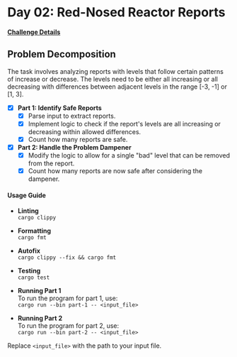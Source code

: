 # Day 02: Red-Nosed Reactor Reports

[**Challenge Details**](docs/challenge.md)

## Problem Decomposition

The task involves analyzing reports with levels that follow certain patterns of increase or decrease. The levels need to be either all increasing or all decreasing with differences between adjacent levels in the range [-3, -1] or [1, 3].

- [x] **Part 1: Identify Safe Reports**
  - [x] Parse input to extract reports.
  - [x] Implement logic to check if the report's levels are all increasing or decreasing within allowed differences.
  - [x] Count how many reports are safe.

- [x] **Part 2: Handle the Problem Dampener**
  - [x] Modify the logic to allow for a single "bad" level that can be removed from the report.
  - [x] Count how many reports are now safe after considering the dampener.

#### Usage Guide

- **Linting**  
  `cargo clippy`

- **Formatting**  
  `cargo fmt`

- **Autofix**  
  `cargo clippy --fix && cargo fmt`

- **Testing**  
  `cargo test`

- **Running Part 1**  
  To run the program for part 1, use:  
  `cargo run --bin part-1 -- <input_file>`

- **Running Part 2**  
  To run the program for part 2, use:  
  `cargo run --bin part-2 -- <input_file>`

Replace `<input_file>` with the path to your input file.